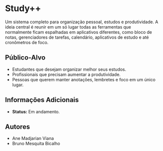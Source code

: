 # Study++  
  
Um sistema completo para organização pessoal, estudos e produtividade. A ideia central é reunir em um só lugar todas as ferramentas que normalmente ficam espalhadas em aplicativos diferentes, como bloco de notas, gerenciadores de tarefas, calendário, aplicativos de estudo e até cronômetros de foco.  

## Público-Alvo  
- Estudantes que desejam organizar melhor seus estudos.  
- Profissionais que precisam aumentar a produtividade.  
- Pessoas que querem manter anotações, lembretes e foco em um único lugar.

## Informações Adicionais  
- **Status:** Em andamento.

## Autores  
- Ane Madjarian Viana
- Bruno Mesquita Bicalho
